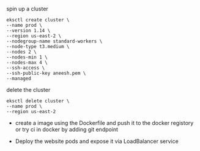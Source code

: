 spin up a cluster

```
eksctl create cluster \
--name prod \
--version 1.14 \
--region us-east-2 \
--nodegroup-name standard-workers \
--node-type t3.medium \
--nodes 2 \
--nodes-min 1 \
--nodes-max 4 \
--ssh-access \
--ssh-public-key aneesh.pem \
--managed
```

delete the cluster

```
eksctl delete cluster \
--name prod \
--region us-east-2
```

- create a image using the Dockerfile and push it to the docker registory or try ci in docker by adding git endpoint

- Deploy the website pods and expose it via LoadBalancer service